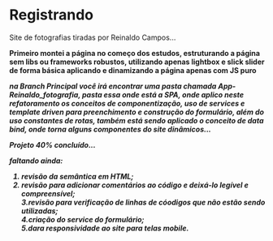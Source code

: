# Registrando

Site de fotografias tiradas por Reinaldo Campos...

<b>Primeiro montei a página no começo dos estudos, estruturando a página sem libs ou frameworks robustos, 
  utilizando apenas lightbox e slick slider de forma básica aplicando e dinamizando a página apenas com JS puro<b>
  
  <i>na Branch Principal você irá encontrar uma pasta chamada App-Reinaldo_fotografia, pasta essa onde está a SPA, 
    onde aplico neste refatoramento os conceitos de componentização, uso de services e template driven para preenchimento e construção  do formulário, 
    além do uso constantes de rotas, também está sendo aplicado o conceito de data bind, onde torna alguns componentes do site dinâmicos...<i>

Projeto 40% concluído...

faltando ainda: 
1. revisão da semântica em HTML;<br>
  2. revisão para adicionar comentários ao código e deixá-lo legível e compreensível;<br>
    3.revisão para verificação de linhas de cóodigos que não estão sendo utilizadas;<br>
      4.criação do service do formulário;<br>
        5.dara responsividade ao site para telas mobile.
    
    
   
